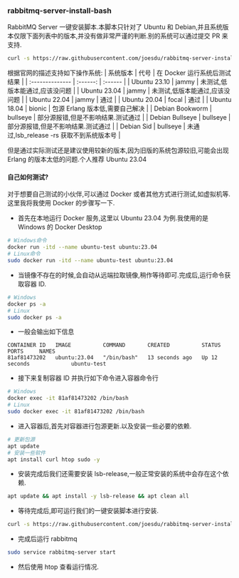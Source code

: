 ### rabbitmq-server-install-bash

RabbitMQ Server 一键安装脚本.本脚本只针对了 Ubuntu 和 Debian,并且系统版本仅限下面列表中的版本,并没有做非常严谨的判断.别的系统可以通过提交 PR 来支持.

```bash
curl -s https://raw.githubusercontent.com/joesdu/rabbitmq-server-install-bash/main/install.sh | sudo bash
```

根据官网的描述支持如下操作系统:
| 系统版本 | 代号 | 在 Docker 运行系统后测试结果 |
| :-------------- | :------: | :------ |
| Ubuntu 23.10 | jammy | 未测试,低版本能通过,应该没问题 |
| Ubuntu 23.04 | jammy | 未测试,低版本能通过,应该没问题 |
| Ubuntu 22.04 | jammy | 通过 |
| Ubuntu 20.04 | focal | 通过 |
| Ubuntu 18.04 | bionic | 包源 Erlang 版本低,需要自己解决 |
| Debian Bookworm | bullseye | 部分源报错,但是不影响结果.测试通过 |
| Debian Bullseye | bullseye | 部分源报错,但是不影响结果.测试通过 |
| Debian Sid | bullseye | 未通过,lsb_release -rs 获取不到系统版本号 |

但是通过实际测试还是建议使用较新的版本,因为旧版的系统包源较旧,可能会出现 Erlang 的版本太低的问题.个人推荐 Ubuntu 23.04

#### 自己如何测试?

对于想要自己测试的小伙伴,可以通过 Docker 或者其他方式进行测试,如虚拟机等.这里我将我使用 Docker 的步骤写一下.

- 首先在本地运行 Docker 服务,这里以 Ubuntu 23.04 为例.我使用的是 Windows 的 Docker Desktop

```bash
# Windows命令
docker run -itd --name ubuntu-test ubuntu:23.04
# Linux命令
sudo docker run -itd --name ubuntu-test ubuntu:23.04
```

- 当镜像不存在的时候,会自动从远端拉取镜像,稍作等待即可.完成后,运行命令获取容器 ID.

```bash
# Windows
docker ps -a
# Linux
sudo docker ps -a
```

- 一般会输出如下信息

```text
CONTAINER ID   IMAGE          COMMAND       CREATED          STATUS          PORTS     NAMES
81af81473202   ubuntu:23.04   "/bin/bash"   13 seconds ago   Up 12 seconds             ubuntu-test
```

- 接下来复制容器 ID 并执行如下命令进入容器命令行

```bash
# Windows
docker exec -it 81af81473202 /bin/bash
# Linux
sudo docker exec -it 81af81473202 /bin/bash
```

- 进入容器后,首先对容器进行包源更新.以及安装一些必要的依赖.

```bash
# 更新包源
apt update
# 安装一些软件
apt install curl htop sudo -y
```

- 安装完成后我们还需要安装 lsb-release,一般正常安装的系统中会存在这个依赖.

```bash
apt update && apt install -y lsb-release && apt clean all
```

- 等待完成后,即可运行我们的一键安装脚本进行安装.

```bash
curl -s https://raw.githubusercontent.com/joesdu/rabbitmq-server-install-bash/main/install.sh | sudo bash
```

- 完成后运行 rabbitmq

```bash
sudo service rabbitmq-server start
```

- 然后使用 htop 查看运行情况.
